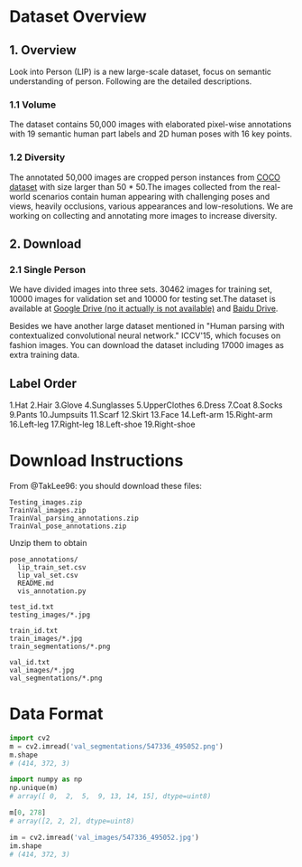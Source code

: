 # Dataset Overview

## 1. Overview
Look into Person (LIP) is a new large-scale dataset, focus on semantic understanding of person. Following are the detailed descriptions.

### 1.1 Volume
The dataset contains 50,000 images with elaborated pixel-wise annotations with 19 semantic human part labels and 2D human poses with 16 key points.

### 1.2 Diversity
The annotated 50,000 images are cropped person instances from [COCO dataset](http://mscoco.org/home/) with size larger than 50 * 50.The images collected from the real-world scenarios contain human appearing with challenging poses and views, heavily occlusions, various appearances and low-resolutions. We are working on collecting and annotating more images to increase diversity.

## 2. Download
### 2.1 Single Person
We have divided images into three sets. 30462 images for training set, 10000 images for validation set and 10000 for testing set.The dataset is available at [Google Drive (no it actually is not available)](https://drive.google.com/drive/folders/0BzvH3bSnp3E9ZW9paE9kdkJtM3M?usp=sharing) and [Baidu Drive](http://pan.baidu.com/s/1nvqmZBN).

Besides we have another large dataset mentioned in "Human parsing with contextualized convolutional neural network." ICCV'15, which focuses on fashion images. You can download the dataset including 17000 images as extra training data.

## Label Order

1.Hat
2.Hair
3.Glove
4.Sunglasses
5.UpperClothes
6.Dress
7.Coat
8.Socks
9.Pants
10.Jumpsuits
11.Scarf
12.Skirt
13.Face
14.Left-arm
15.Right-arm
16.Left-leg
17.Right-leg
18.Left-shoe
19.Right-shoe


# Download Instructions

From @TakLee96: you should download these files:
```
Testing_images.zip
TrainVal_images.zip
TrainVal_parsing_annotations.zip
TrainVal_pose_annotations.zip
```

Unzip them to obtain
```
pose_annotations/
  lip_train_set.csv
  lip_val_set.csv
  README.md
  vis_annotation.py

test_id.txt
testing_images/*.jpg

train_id.txt
train_images/*.jpg
train_segmentations/*.png

val_id.txt
val_images/*.jpg
val_segmentations/*.png
```

# Data Format

```python
import cv2
m = cv2.imread('val_segmentations/547336_495052.png')
m.shape
# (414, 372, 3)

import numpy as np
np.unique(m)
# array([ 0,  2,  5,  9, 13, 14, 15], dtype=uint8)

m[0, 278]
# array([2, 2, 2], dtype=uint8)

im = cv2.imread('val_images/547336_495052.jpg')        
im.shape
# (414, 372, 3)
```
